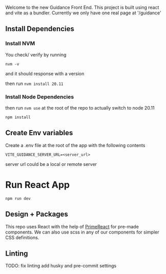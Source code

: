 Welcome to the new Guidance Front End. This project is built using react and vite as a bundler. Currently we only have one real page at '/guidance'

## Install Dependencies

### Install NVM

You check/ verify by running

`nvm -v`

and it should response with a version

then run `nvm install 20.11`

### Install Node Dependencies

then run `nvm use` at the root of the repo to actually switch to node 20.11

`npm install`

## Create Env variables

Create a .env file at the root of the app with the following contents

```
VITE_GUIDANCE_SERVER_URL=<server_url>
```

server url could be a local or remote server

# Run React App

`npm run dev`

## Design + Packages

This repo uses React with the help of [PrimeReact](https://primereact.org/) for pre-made components. We can also use scss in any of our components for simpler CSS definitions.

## Linting

TODO: fix linting add husky and pre-commit settings
